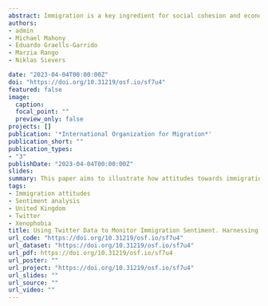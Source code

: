 ```yaml
---
abstract: Immigration is a key ingredient for social cohesion and economic development. Yet, it is often portrayed as a major threat to national identity, values, economic stability and security, resulting in acts of intolerance, discrimination, racism, xenophobia and violent extremism. Understanding how misperceptions towards immigration are formed and shaped is key to address combat misrepresentations of immigrants. Typically attitudes towards immigration are studied based on qualitative and nationally representative surveys but they offer low population coverage, coarse geographical resolution and slow data collection. Social media offers dynamic and open space to better understand experiences and public opinion about immigration. While some bias exists, social media data are produced at unprecedented temporal frequency, geographical granularity and is accessible in real time. This paper aims to illustrate how attitudes towards immigration can be measured using Twitter data and natural processing language. Key findings indicate that negative attitudes emerge from a reduced number of users, and are more commonly manifested and intensify during negative immigrant news reflecting arguments of job competition and stricter immigration regulation. Positive attitudes are expressed by a more diffused number of users and are predominantly express to manifest support during specific events reflecting supportive arguments for immigrants' human and civil rights.
authors:
- admin
- Michael Mahony
- Eduardo Graells-Garrido
- Marzia Rango
- Niklas Sievers

date: "2023-04-04T00:00:00Z"
doi: "https://doi.org/10.31219/osf.io/sf7u4"
featured: false
image:
  caption: 
  focal_point: ""
  preview_only: false
projects: []
publication: '*International Organization for Migration*'
publication_short: ""
publication_types:
- "3"
publishDate: "2023-04-04T00:00:00Z"
slides: 
summary: This paper aims to illustrate how attitudes towards immigration can be measured using Twitter data and natural processing language.
tags:
- Immigration attitudes
- Sentiment analysis
- United Kingdom
- Twitter
- Xenophobia
title: Using Twitter Data to Monitor Immigration Sentiment. Harnessing Data Innovation for Migration Policy. A Handbook for Practitioners.
url_code: "https://doi.org/10.31219/osf.io/sf7u4"
url_dataset: "https://doi.org/10.31219/osf.io/sf7u4"
url_pdf: https://doi.org/10.31219/osf.io/sf7u4
url_poster: ""
url_project: "https://doi.org/10.31219/osf.io/sf7u4"
url_slides: ""
url_source: ""
url_video: ""
---
```

